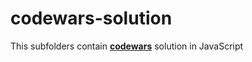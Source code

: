 # codewars-solution

This subfolders contain **[codewars](https://www.codewars.com/)** solution in JavaScript
